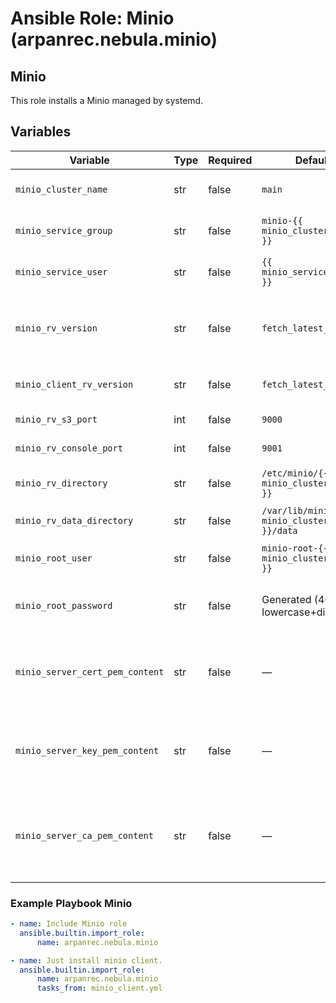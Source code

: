 # Ansible Role: Minio (arpanrec.nebula.minio)

## Minio

This role installs a Minio managed by systemd.

## Variables

| Variable                        | Type | Required | Default                                        | Description                                                           |
| ------------------------------- | ---- | -------- | ---------------------------------------------- | --------------------------------------------------------------------- |
| `minio_cluster_name`            | str  | false    | `main`                                         | Isolated MinIO instance name.                                         |
| `minio_service_group`           | str  | false    | `minio-{{ minio_cluster_name }}`               | System group that owns the MinIO service.                             |
| `minio_service_user`            | str  | false    | `{{ minio_service_group }}`                    | System user that runs the MinIO service.                              |
| `minio_rv_version`              | str  | false    | `fetch_latest_version`                         | MinIO server version to install. Like `RELEASE.2025-09-07T16-13-09Z`  |
| `minio_client_rv_version`       | str  | false    | `fetch_latest_version`                         | MinIO client (mc) version to install.                                 |
| `minio_rv_s3_port`              | int  | false    | `9000`                                         | S3 API listening port.                                                |
| `minio_rv_console_port`         | int  | false    | `9001`                                         | MinIO web console port.                                               |
| `minio_rv_directory`            | str  | false    | `/etc/minio/{{ minio_cluster_name }}`          | Configuration directory path.                                         |
| `minio_rv_data_directory`       | str  | false    | `/var/lib/minio/{{ minio_cluster_name }}/data` | Data directory path.                                                  |
| `minio_root_user`               | str  | false    | `minio-root-{{ minio_cluster_name }}`          | Root access key/username for MinIO.                                   |
| `minio_root_password`           | str  | false    | Generated (40 chars, lowercase+digits)         | Root secret key/password; generated at runtime.                       |
| `minio_server_cert_pem_content` | str  | false    | —                                              | PEM-encoded server certificate for TLS (set if TLS enabled).          |
| `minio_server_key_pem_content`  | str  | false    | —                                              | PEM-encoded server private key for TLS (set if TLS enabled).          |
| `minio_server_ca_pem_content`   | str  | false    | —                                              | PEM-encoded CA bundle for TLS trust chain (optional, for custom CAs). |

### Example Playbook Minio

```yaml
- name: Include Minio role
  ansible.builtin.import_role:
      name: arpanrec.nebula.minio
```

```yaml
- name: Just install minio client.
  ansible.builtin.import_role:
      name: arpanrec.nebula.minio
      tasks_from: minio_client.yml
```
